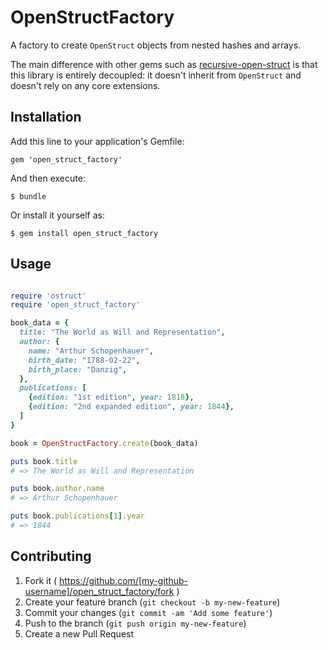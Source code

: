# OpenStructFactory

A factory to create `OpenStruct` objects from nested hashes and arrays.

The main difference with other gems such as [recursive-open-struct](https://github.com/aetherknight/recursive-open-struct) is that this library is entirely decoupled: it doesn't inherit from `OpenStruct` and doesn't rely on any core extensions.

## Installation

Add this line to your application's Gemfile:

    gem 'open_struct_factory'

And then execute:

    $ bundle

Or install it yourself as:

    $ gem install open_struct_factory

## Usage

```ruby

require 'ostruct'
require 'open_struct_factory'

book_data = {
  title: "The World as Will and Representation",
  author: {
    name: "Arthur Schopenhauer",
    birth_date: "1788-02-22",
    birth_place: "Danzig",
  },
  publications: [
    {edition: "1st edition", year: 1818},
    {edition: "2nd expanded edition", year: 1844},
  ]
}

book = OpenStructFactory.create(book_data)

puts book.title
# => The World as Will and Representation

puts book.author.name
# => Arthur Schopenhauer

puts book.publications[1].year
# => 1844

```


## Contributing

1. Fork it ( https://github.com/[my-github-username]/open_struct_factory/fork )
2. Create your feature branch (`git checkout -b my-new-feature`)
3. Commit your changes (`git commit -am 'Add some feature'`)
4. Push to the branch (`git push origin my-new-feature`)
5. Create a new Pull Request
